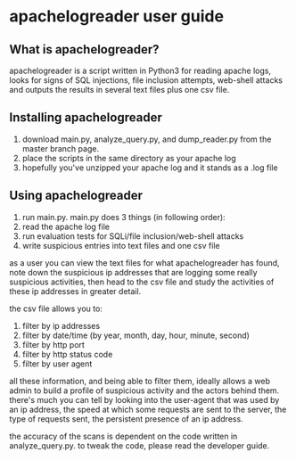 apachelogreader user guide
==========================

What is apachelogreader?
------------------------
apachelogreader is a script written in Python3 for reading apache logs, looks for signs of SQL injections, file inclusion attempts, web-shell attacks and outputs the results in several text files plus one csv file. 

Installing apachelogreader
--------------------------
1. download main.py, analyze_query.py, and dump_reader.py from the master branch page.
2. place the scripts in the same directory as your apache log
3. hopefully you've unzipped your apache log and it stands as a .log file

Using apachelogreader
---------------------
1. run main.py. 
main.py does 3 things (in following order):
  1. read the apache log file
  2. run evaluation tests for SQLi/file inclusion/web-shell attacks
  3. write suspicious entries into text files and one csv file

as a user you can view the text files for what apachelogreader has found, note down the suspicious ip addresses that are logging some really suspicious activities, then head to the csv file and study the activities of these ip addresses in greater detail.

the csv file allows you to:
1. filter by ip addresses
2. filter by date/time (by year, month, day, hour, minute, second)
3. filter by http port
4. filter by http status code
5. filter by user agent

all these information, and being able to filter them, ideally allows a web admin to build a profile of suspicious activity and the actors behind them. there's much you can tell by looking into the user-agent that was used by an ip address, the speed at which some requests are sent to the server, the type of requests sent, the persistent presence of an ip address. 

the accuracy of the scans is dependent on the code written in analyze_query.py. to tweak the code, please read the developer guide.
